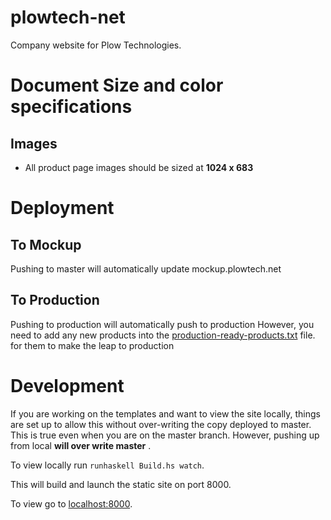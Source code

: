 
plowtech-net
============
Company website for Plow Technologies. 


# Document Size and color specifications

## Images
* All product page images should be sized at **1024 x 683**

# Deployment

## To Mockup
Pushing to master will automatically update mockup.plowtech.net

## To Production
Pushing to production will automatically push to production
However, you need to add any new products into the [production-ready-products.txt](/production-ready-products.txt) file. 
for them to make the leap to production

# Development

If you are working on the templates and want to view the site locally, things are set up to allow this without over-writing the copy deployed to master.
This is true even when you are on the master branch.  However, pushing up from local **will over write master** .

To view locally run ```runhaskell Build.hs watch```.

This will build and launch the static site on port 8000.

To view go to [localhost:8000](localhost:8000).
